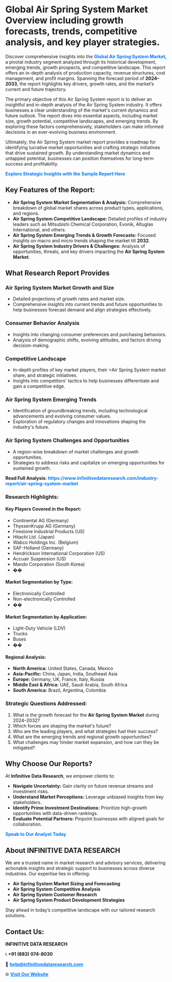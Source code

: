 <h1>Global Air Spring System Market Overview including growth forecasts, trends, competitive analysis, and key player strategies.</h1>
<p>
Discover comprehensive insights into the 
<a href="https://www.infinitivedataresearch.com/industry-report/air-spring-system-market" rel="dofollow" style="color: #007BFF; text-decoration: none;"><strong>Global Air Spring System Market</strong></a>, a pivotal industry segment analyzed through its historical development, emerging trends, growth prospects, and competitive landscape. This report offers an in-depth analysis of production capacity, revenue structures, cost management, and profit margins. Spanning the forecast period of <strong>2024–2033</strong>, the report highlights key drivers, growth rates, and the market’s current and future trajectory.
</p>
<p>
The primary objective of this Air Spring System report is to deliver an insightful and in-depth analysis of the Air Spring System industry. It offers businesses a clear understanding of the market's current dynamics and future outlook. The report dives into essential aspects, including market size, growth potential, competitive landscapes, and emerging trends. By exploring these factors comprehensively, stakeholders can make informed decisions in an ever-evolving business environment.
</p>
<p>
Ultimately, the Air Spring System market report provides a roadmap for identifying lucrative market opportunities and crafting strategic initiatives that drive sustained growth. By understanding market dynamics and untapped potential, businesses can position themselves for long-term success and profitability.
</p>
<p>
<a href="https://www.infinitivedataresearch.com/request-sample/reportId=108651" style="color: #007BFF; text-decoration: none;"><strong>Explore Strategic Insights with the Sample Report Here</strong></a>
</p>

<h2>Key Features of the Report:</h2>
<ul>
<li><strong>Air Spring System Market Segmentation & Analysis:</strong> Comprehensive breakdown of global market shares across product types, applications, and regions.</li>
<li><strong>Air Spring System Competitive Landscape:</strong> Detailed profiles of industry leaders such as Mitsubishi Chemical Corporation, Evonik, Altuglas International, and others.</li>
<li><strong>Air Spring System Emerging Trends & Growth Forecasts:</strong> Focused insights on macro and micro trends shaping the market till <strong>2032</strong>.</li>
<li><strong>Air Spring System Industry Drivers & Challenges:</strong> Analysis of opportunities, threats, and key drivers impacting the <strong>Air Spring System Market</strong>.</li>
</ul>

<h2>What Research Report Provides</h2>
<h3>Air Spring System Market Growth and Size</h3>
<ul>
<li>Detailed projections of growth rates and market size.</li>
<li>Comprehensive insights into current trends and future opportunities to help businesses forecast demand and align strategies effectively.</li>
</ul>

<h3>Consumer Behavior Analysis</h3>
<ul>
<li>Insights into changing consumer preferences and purchasing behaviors.</li>
<li>Analysis of demographic shifts, evolving attitudes, and factors driving decision-making.</li>
</ul>

<h3>Competitive Landscape</h3>
<ul>
<li>In-depth profiles of key market players, their >Air Spring System market share, and strategic initiatives.</li>
<li>Insights into competitors' tactics to help businesses differentiate and gain a competitive edge.</li>
</ul>

<h3>Air Spring System Emerging Trends</h3>
<ul>
<li>Identification of groundbreaking trends, including technological advancements and evolving consumer values.</li>
<li>Exploration of regulatory changes and innovations shaping the industry's future.</li>
</ul>

<h3>Air Spring System Challenges and Opportunities</h3>
<ul>
<li>A region-wise breakdown of market challenges and growth opportunities.</li>
<li>Strategies to address risks and capitalize on emerging opportunities for sustained growth.</li>
</ul>
<p><strong>Read Full Analysis:</strong> <a href="https://www.infinitivedataresearch.com/industry-report/air-spring-system-market" rel="dofollow" style="color: #007BFF; text-decoration: none;"><strong>https://www.infinitivedataresearch.com/industry-report/air-spring-system-market</strong></a></p>
<h3>Research Highlights:</h3>
<h4>Key Players Covered in the Report:</h4>
<ul><li>Continental AG (Germany)</li><li>ThyssenKrupp AG (Germany)</li><li>Firestone Industrial Products (US)</li><li>Hitachi Ltd. (Japan)</li><li>Wabco Holdings Inc. (Belgium)</li><li>SAF-Holland (Germany)</li><li>Hendrickson International Corporation (US)</li><li>Accuair Suspension (US)</li><li>Mando Corporation (South Korea)</li><li>��</li></ul>
<h4>Market Segmentation by Type:</h4>
<ul><li>Electronically Controlled</li><li>Non-electronically Controlled</li><li>��</li></ul>
<h4>Market Segmentation by Application:</h4>
<ul><li>Light-Duty Vehicle (LDV)</li><li>Trucks</li><li>Buses</li><li>��</li></ul>

<h4>Regional Analysis:</h4>
<ul>
<li><strong>North America:</strong> United States, Canada, Mexico</li>
<li><strong>Asia-Pacific:</strong> China, Japan, India, Southeast Asia</li>
<li><strong>Europe:</strong> Germany, UK, France, Italy, Russia</li>
<li><strong>Middle East & Africa:</strong> UAE, Saudi Arabia, South Africa</li>
<li><strong>South America:</strong> Brazil, Argentina, Colombia</li>
</ul>

<h3>Strategic Questions Addressed:</h3>
<ol>
<li>What is the growth forecast for the <strong>Air Spring System Market</strong> during 2024–2032?</li>
<li>Which forces are shaping the market's future?</li>
<li>Who are the leading players, and what strategies fuel their success?</li>
<li>What are the emerging trends and regional growth opportunities?</li>
<li>What challenges may hinder market expansion, and how can they be mitigated?</li>
</ol>

<h2>Why Choose Our Reports?</h2>
<p>At <strong>Infinitive Data Research</strong>, we empower clients to:</p>
<ul>
<li><strong>Navigate Uncertainty:</strong> Gain clarity on future revenue streams and investment risks.</li>
<li><strong>Understand Market Perceptions:</strong> Leverage unbiased insights from key stakeholders.</li>
<li><strong>Identify Prime Investment Destinations:</strong> Prioritize high-growth opportunities with data-driven rankings.</li>
<li><strong>Evaluate Potential Partners:</strong> Pinpoint businesses with aligned goals for collaboration.</li>
</ul>
<p><a href="https://www.infinitivedataresearch.com/industry-report/air-spring-system-market" rel="dofollow" style="color: #007BFF; text-decoration: none;"><strong>Speak to Our Analyst Today</strong></a></p>

<h2>About INFINITIVE DATA RESEARCH</h2>
<p>We are a trusted name in market research and advisory services, delivering actionable insights and strategic support to businesses across diverse industries. Our expertise lies in offering:</p>
<ul>
<li><strong>Air Spring System Market Sizing and Forecasting</strong></li>
<li><strong>Air Spring System Competitive Analysis</strong></li>
<li><strong>Air Spring System Customer Research</strong></li>
<li><strong>Air Spring System Product Development Strategies</strong></li>
</ul>
<p>Stay ahead in today’s competitive landscape with our tailored research solutions.</p>

<h2>Contact Us:</h2>
<p><strong>INFINITIVE DATA RESEARCH</strong></p>
<p>📞 <strong>+91 (883) 074-8030</strong></p>
<p>📧 <strong><a href="mailto:help@infinitivedataresearch.com" style="color: #007BFF;">help@infinitivedataresearch.com</a></strong></p>
<p>🌐 <strong><a href="https://www.infinitivedataresearch.com" rel="dofollow" style="color: #007BFF;">Visit Our Website</a></strong></p>